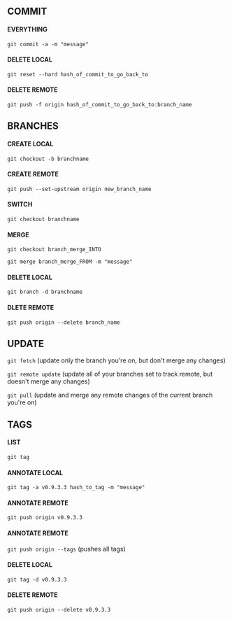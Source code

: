 ## COMMIT
#### EVERYTHING
 `git commit -a -m "message"`
		
#### DELETE LOCAL
 `git reset --hard hash_of_commit_to_go_back_to`
#### DELETE REMOTE
 `git push -f origin hash_of_commit_to_go_back_to:branch_name`

## BRANCHES
#### CREATE LOCAL
 `git checkout -b branchname`
 
#### CREATE REMOTE
 `git push --set-upstream origin new_branch_name`
		
#### SWITCH
 `git checkout branchname`
		
#### MERGE
 `git checkout branch_merge_INTO`
 
 `git merge branch_merge_FROM -m "message"`
		
#### DELETE LOCAL
 `git branch -d branchname`
 
#### DLETE REMOTE
 `git push origin --delete branch_name`
	
## UPDATE
 `git fetch` (update only the branch you're on, but don't merge any changes)
 
 `git remote update` (update all of your branches set to track remote, but doesn't merge any changes)
 
 `git pull` (update and merge any remote changes of the current branch you're on)
	
## TAGS
#### LIST
 `git tag`
	
#### ANNOTATE LOCAL
 `git tag -a v0.9.3.3 hash_to_tag -m "message"`
 
#### ANNOTATE REMOTE
 `git push origin v0.9.3.3`
 
#### ANNOTATE REMOTE
 `git push origin --tags` (pushes all tags)
	
#### DELETE LOCAL
 `git tag -d v0.9.3.3`
 
#### DELETE REMOTE
 `git push origin --delete v0.9.3.3`
